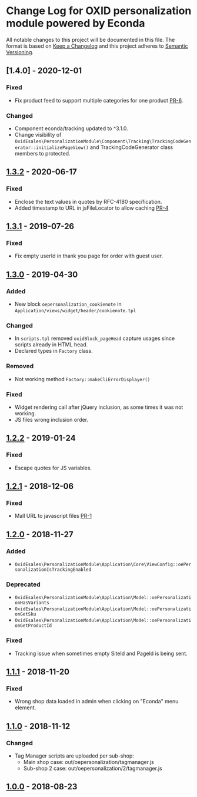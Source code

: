 # Change Log for OXID personalization module powered by Econda

All notable changes to this project will be documented in this file.
The format is based on [Keep a Changelog](http://keepachangelog.com/)
and this project adheres to [Semantic Versioning](http://semver.org/).

## [1.4.0] - 2020-12-01
 
### Fixed
- Fix product feed to support multiple categories for one product [PR-6](https://github.com/OXID-eSales/personalization-module/pull/6).

### Changed
- Component econda/tracking updated to ^3.1.0.
- Change visibility of `OxidEsales\PersonalizationModule\Component\Tracking\TrackingCodeGenerator::initializePageView()` and TrackingCodeGenerator class members to protected.

## [1.3.2] - 2020-06-17

### Fixed
- Enclose the text values in quotes by RFC-4180 specification.
- Added timestamp to URL in jsFileLocator to allow caching [PR-4](https://github.com/OXID-eSales/personalization-module/pull/4)

## [1.3.1] - 2019-07-26

### Fixed
- Fix empty userId in thank you page for order with guest user.

## [1.3.0] - 2019-04-30

### Added
- New block `oepersonalization_cookienote` in `Application/views/widget/header/cookienote.tpl`

### Changed
- In `scripts.tpl` removed `oxidBlock_pageHead` capture usages since scripts already in HTML head.
- Declared types in `Factory` class.

### Removed
- Not working method `Factory::makeCliErrorDisplayer()`

### Fixed
- Widget rendering call after jQuery inclusion, as some times it was not working.
- JS files wrong inclusion order.

## [1.2.2] - 2019-01-24

### Fixed
- Escape quotes for JS variables.

## [1.2.1] - 2018-12-06

### Fixed
- Mall URL to javascript files [PR-1](https://github.com/OXID-eSales/econda-analytics-module/pull/1)

## [1.2.0] - 2018-11-27

### Added
- `OxidEsales\PersonalizationModule\Application\Core\ViewConfig::oePersonalizationIsTrackingEnabled`

### Deprecated
- `OxidEsales\PersonalizationModule\Application\Model::oePersonalizationHasVariants`
- `OxidEsales\PersonalizationModule\Application\Model::oePersonalizationGetSku`
- `OxidEsales\PersonalizationModule\Application\Model::oePersonalizationGetProductId`

### Fixed
- Tracking issue when sometimes empty SiteId and PageId is being sent.

## [1.1.1] - 2018-11-20

### Fixed
- Wrong shop data loaded in admin when clicking on "Econda" menu element.

## [1.1.0] - 2018-11-12

### Changed
- Tag Manager scripts are uploaded per sub-shop:
  - Main shop case: out/oepersonalization/tagmanager.js
  - Sub-shop 2 case: out/oepersonalization/2/tagmanager.js

## [1.0.0] - 2018-08-23

[1.3.2]: https://github.com/OXID-eSales/personalization-module/compare/v1.3.1...v1.3.2
[1.3.1]: https://github.com/OXID-eSales/personalization-module/compare/v1.3.0...v1.3.1
[1.3.0]: https://github.com/OXID-eSales/personalization-module/compare/v1.2.2...v1.3.0
[1.2.2]: https://github.com/OXID-eSales/personalization-module/compare/v1.2.1...v1.2.2
[1.2.1]: https://github.com/OXID-eSales/personalization-module/compare/v1.2.0...v1.2.1
[1.2.0]: https://github.com/OXID-eSales/personalization-module/compare/v1.1.1...v1.2.0
[1.1.1]: https://github.com/OXID-eSales/personalization-module/compare/v1.1.0...v1.1.1
[1.1.0]: https://github.com/OXID-eSales/personalization-module/compare/v1.0.0...v1.1.0
[1.0.0]: https://github.com/OXID-eSales/personalization-module/compare/df7baef7b886b1a983fe24e4f782b0954d076b1d...v1.0.0
